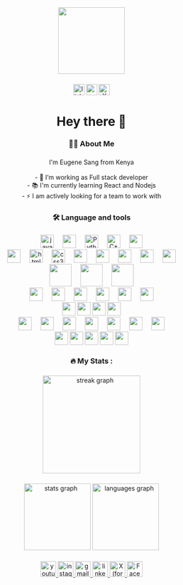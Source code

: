 <div align="center">
  <img height="150" src="https://camo.githubusercontent.com/62da68eb62b1e5f175f7d1f0191dd89a653d7908feb22d37d4a0ab07365d6791/68747470733a2f2f6d656469612e67697068792e636f6d2f6d656469612f4d3967624264396e6244724f5475314d71782f67697068792e676966"  />
</div>

###

<div align="center">
  <a href="https://www.linkedin.com/in/eugenesang/"><img src="https://img.shields.io/static/v1?message=LinkedIn&logo=linkedin&label=&color=0077B5&logoColor=white&labelColor=&style=for-the-badge" height="25" alt="linkedin logo"  /></a>
  <a href="https://www.youtube.com/@eugenesang"><img src="https://img.shields.io/static/v1?message=Youtube&logo=youtube&label=&color=FF0000&logoColor=white&labelColor=&style=for-the-badge" height="25" alt="youtube logo" /></a>
  <a href="https://twitter.com/@sang_eugene"><img src="https://img.shields.io/twitter/follow/sang_eugene?label=Twitter&link=https%3A%2F%2Ftwitter.com%2F%40sang_eugene" alt="X (formerly Twitter) Follow" height="25" /></a>
</div>



###

<h1 align="center">Hey there 👋</h1>

###

<h3 align="center">👩‍💻  About Me</h3>

###

<p align="center">I'm Eugene Sang from Kenya<br><br>- 🔭 I’m working as Full stack developer<br>- 📚 I'm currently learning React and Nodejs<br>- ⚡ I am actively looking for a team to work with</p>

###

<h3 align="center">🛠 Language and tools</h3>

###

<div align="center">
  <img src="https://cdn.jsdelivr.net/gh/devicons/devicon/icons/javascript/javascript-original.svg" height="30" alt="javascript logo"  />
  <img width="12"/>
  <img src="https://cdn.jsdelivr.net/gh/devicons/devicon/icons/nodejs/nodejs-original.svg" height="30" />
  <img width="12"/>
  <img src="https://cdn.jsdelivr.net/gh/devicons/devicon/icons/python/python-original.svg" height="30" alt="Python logo"  />
  <img width="12"/>
  <img src="https://cdn.jsdelivr.net/gh/devicons/devicon/icons/cplusplus/cplusplus-original.svg" height="30" alt="C++ logo"  />
  <img width="12"/>
  <img src="https://cdn.jsdelivr.net/gh/devicons/devicon/icons/java/java-original.svg" height="30" />
  <br/>
  <img src="https://cdn.jsdelivr.net/gh/devicons/devicon/icons/react/react-original.svg" height="30" />
  <img width="12"/>
  <img src="https://cdn.jsdelivr.net/gh/devicons/devicon/icons/html5/html5-original.svg" height="30" alt="html5 logo"  />
  <img width="12"/>
  <img src="https://cdn.jsdelivr.net/gh/devicons/devicon/icons/css3/css3-original.svg" height="30" alt="css3 logo"  />
  <img width="12"/>
  <img src="https://cdn.jsdelivr.net/gh/devicons/devicon/icons/svelte/svelte-original.svg" height="30">
  <img width="12"/>
  <img src="https://cdn.jsdelivr.net/gh/devicons/devicon/icons/electron/electron-original.svg" height="30" />
  <img width="12" />
   <img src="https://cdn.jsdelivr.net/gh/devicons/devicon/icons/express/express-original.svg" height="30"  />
  <img width="12" />
  <img src="https://cdn.jsdelivr.net/gh/devicons/devicon/icons/django/django-plain.svg" height="30" />
  <img width="12" />
  <img src="https://cdn.jsdelivr.net/gh/devicons/devicon/icons/flask/flask-original.svg" height="30" />
 <br/>
  <img src="https://cdn.jsdelivr.net/gh/devicons/devicon/icons/mongodb/mongodb-original-wordmark.svg" height="50" />
  <img width="12"/>
  <img src="https://cdn.jsdelivr.net/gh/devicons/devicon/icons/mysql/mysql-original-wordmark.svg" height="50" />
  <img width="12"/>
  <img src="https://cdn.jsdelivr.net/gh/devicons/devicon/icons/postgresql/postgresql-original-wordmark.svg" height="50" />
 <br/>
   <img src="https://cdn.jsdelivr.net/gh/devicons/devicon/icons/google/google-original.svg" height="30" />
  <img width="12"/>
  <img src="https://cdn.jsdelivr.net/gh/devicons/devicon/icons/azure/azure-original.svg" height="30" />
  <img width="12"/>
  <img src="https://cdn.jsdelivr.net/gh/devicons/devicon/icons/firebase/firebase-plain.svg" height="30" />
  <img width="12"/>
  <img src="https://cdn.jsdelivr.net/gh/devicons/devicon/icons/codepen/codepen-plain.svg" height="30" />
  <img width="12"/>
  <img src="https://cdn.jsdelivr.net/gh/devicons/devicon/icons/d3js/d3js-original.svg" height="30" />
  <img width="12"/>
  <img src="https://cdn.jsdelivr.net/gh/devicons/devicon/icons/docker/docker-original-wordmark.svg" height="30" />
 <br/>
  <img src="https://cdn.jsdelivr.net/gh/devicons/devicon/icons/figma/figma-original.svg" height="30"/>
  <img src="https://cdn.jsdelivr.net/gh/devicons/devicon/icons/illustrator/illustrator-plain.svg" height="30" />
  <img src="https://cdn.jsdelivr.net/gh/devicons/devicon/icons/photoshop/photoshop-plain.svg" height="30" />
  <img src="https://cdn.jsdelivr.net/gh/devicons/devicon/icons/canva/canva-original.svg" height="30" />
 <br/>
  <img src="https://cdn.jsdelivr.net/gh/devicons/devicon/icons/vscode/vscode-original.svg" height="30" />
  <img width="12" />
  <img src="https://cdn.jsdelivr.net/gh/devicons/devicon/icons/visualstudio/visualstudio-plain.svg" height="30" />
  <img width="12" />
  <img src="https://cdn.jsdelivr.net/gh/devicons/devicon/icons/github/github-original.svg" height="30" />
  <img width="12" />
  <img src="https://cdn.jsdelivr.net/gh/devicons/devicon/icons/chrome/chrome-original.svg" height="30" />
  <img width="12" />
  <img src="https://cdn.jsdelivr.net/gh/devicons/devicon/icons/firefox/firefox-original.svg" height="30" />
  <img width="12" />
  <img src="https://cdn.jsdelivr.net/gh/devicons/devicon/icons/safari/safari-original.svg" height="30" />
  <img width="12" />
  <img src="https://cdn.jsdelivr.net/gh/devicons/devicon/icons/opera/opera-original.svg" height="30" />
 <br/>
  <img src="https://cdn.jsdelivr.net/gh/devicons/devicon/icons/android/android-original.svg" height="30" />
  <img src="https://cdn.jsdelivr.net/gh/devicons/devicon/icons/apple/apple-original.svg" height="30" />
  <img src="https://cdn.jsdelivr.net/gh/devicons/devicon/icons/windows8/windows8-original.svg" height="30" />
  <img src="https://cdn.jsdelivr.net/gh/devicons/devicon/icons/linux/linux-original.svg" height="30" />
  <img src="https://cdn.jsdelivr.net/gh/devicons/devicon/icons/chrome/chrome-original.svg" height="30" />
  
 
          
          
          
</div>

###

<h3 align="center">🔥   My Stats :</h3>

###

<div align="center">
  <img src="https://streak-stats.demolab.com?user=eugenesang&locale=en&mode=daily&theme=dark&hide_border=false&border_radius=5&order=3" height="220" alt="streak graph"  />
</div>

###

<div align="center">
  <img src="https://github-readme-stats.vercel.app/api?username=eugenesang&hide_title=false&hide_rank=false&show_icons=true&include_all_commits=true&count_private=true&disable_animations=false&theme=dracula&locale=en&hide_border=false" height="150" alt="stats graph"  />
  <img src="https://github-readme-stats.vercel.app/api/top-langs?username=eugenesang&locale=en&hide_title=false&layout=compact&card_width=320&langs_count=5&theme=dracula&hide_border=false" height="150" alt="languages graph"  />
</div>

###

<div align="center">
  <a href="https://youtube.com/eugenesang">
  <img src="https://img.shields.io/static/v1?message=Youtube&logo=youtube&label=&color=FF0000&logoColor=white&labelColor=&style=for-the-badge" height="35" alt="youtube logo"  />
  </a>
  <a href="https://www.instagram.com/eugene.kiprop.sang/" >
  <img src="https://img.shields.io/static/v1?message=Instagram&logo=instagram&label=&color=E4405F&logoColor=white&labelColor=&style=for-the-badge" height="35" alt="instagram logo"  />
  </a>
  <a href="mailto:eugeneksang@gmail.com">
  <img src="https://img.shields.io/static/v1?message=Gmail&logo=gmail&label=&color=D14836&logoColor=white&labelColor=&style=for-the-badge" height="35" alt="gmail logo"  />
  </a>
  <a href="https://www.linkedin.com/in/eugenesang/">
  <img src="https://img.shields.io/static/v1?message=LinkedIn&logo=linkedin&label=&color=0077B5&logoColor=white&labelColor=&style=for-the-badge&link==https%3A%2F%2Fwww.linkedin.com%2Fin%2Feugenesang%2F" height="35" alt="linkedin logo"  />
  </a>
  <a href="https://twitter.com/sang_eugene">
  <img src="https://img.shields.io/twitter/follow/sang_eugene?label=Twitter&link=https%3A%2F%2Ftwitter.com%2F%40sang_eugene" alt="X (formerly Twitter) Follow" height="35" />
  </a>
  <a href="https://facebook.com/eugeneksang/">
  <img src="https://img.shields.io/static/v1?message=Facebook&logo=facebook&label=&color=1877F2&logoColor=white&labelColor=&style=for-the-badge" height="35" alt="Facebook logo"  />
  </a>

  
</div>

###
